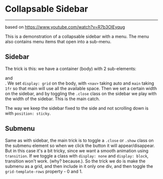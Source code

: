 # Collapsable Sidebar
---

based on https://www.youtube.com/watch?v=R7b3OlEyqug

This is a demonstration of a collapsable sidebar with a menu. The menu also contains menu items 
that open into a sub-menu.

## Sidebar
The trick is this: we have a container (body) with 2 sub-elements: <nav> and <main>. 
We set `display: grid` on the body, with `<nav>` taking auto and `main` taking `1fr` so that
main will use all the available space.
Then we set a certain width on the sidebar, and by toggling the `.close` class on the sidebar
we play with the width of the sidebar. This is the main catch.

The way we keep the sidebar fixed to the side and not scrolling down is with `position: sticky`.

## Submenu
Same as with sidebar, the main trick is to toggle a `.close` or `.show` class on the submenu element 
so when we click the button it will appear/disappear.
But in this case it's a bit tricky, since we want a smooth animation using `transition`. If we toggle 
a class with `display: none` and `display: block`, transition won't work. (why? because.).
So the trick we do is make the submenu as a grid, and then include in it only one div, and then toggle the 
`grid-template-rows` property - 0 and 1.

